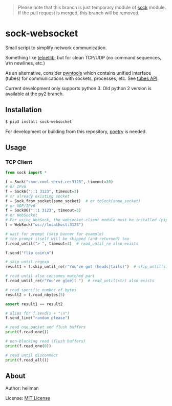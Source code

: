 >  Please note that this branch is just temporary module of [sock](https://github.com/hellman/sock) module. If the pull request is merged, this branch will be removed.

# sock-websocket

Small script to simplify network communication.

Something like [telnetlib](http://docs.python.org/library/telnetlib.html), but for clean TCP/UDP (no command sequences, \r\n newlines, etc.)

As an alternative, consider [pwntools](http://pwntools.com/) which contains unified interface (tubes) for communications with sockets, processes, etc. See [tubes API](http://pwntools.com/).

Current development only supports python 3. Old python 2 version is available at the py2 branch.

## Installation

```bash
$ pip3 install sock-websocket
```

For development or building from this repository, [poetry](https://python-poetry.org/) is needed.

## Usage

### TCP Client

```python
from sock import *

f = Sock("some.cool.servi.ce:3123", timeout=10)
# or IPv6
f = Sock6("::1 3123", timeout=3)
# or already existing socket
f = Sock.from_socket(some_socket)  # or toSock(some_socket)
# or UDP/IPv6
f = SockU6("::1 3123", timeout=3)
# or WebSocket
# For using WebSock, the websocket-client module must be installed (pip install websocket-client).
f = WebSock("ws://localhost:3123")

# wait for prompt (skip banner for example)
# the prompt itself will be skipped (and returned) too
f.read_until("> ", timeout=3)  # read_until_re also exists

f.send("flip coin\n")

# skip until regexp
result1 = f.skip_until_re(r"You've got (heads|tails)")  # skip_until(str) also exists

# read until also consumes matched part
f.read_until_re(r"You've g[oe]t ")  # read_until(str) also exists

# read specific number of bytes
result2 = f.read_nbytes(5)

assert result1 == result2

# alias for f.send(s + "\n")
f.send_line("random please")

# read one packet and flush buffers
print(f.read_one())

# non-blocking read (flush buffers)
print(f.read_one(0))

# read until disconnect
print(f.read_all())
```


About
---------------------

Author: hellman

License: [MIT License](http://opensource.org/licenses/MIT)
